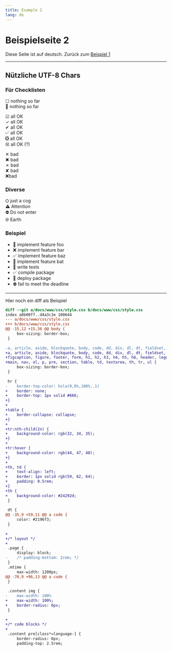 ```yaml
---
title: Example 2
lang: de
---
```


# Beispielseite 2

Diese Seite ist auf deutsch.
Zurück zum [Beispiel 1](example-1.html)

---

## Nützliche UTF-8 Chars

### Für Checklisten

☐ nothing so far  
🔳 nothing so far  

☑ all OK  
✓ all OK  
✔ all OK  
✅ all OK  
❎ all OK  
☒ all OK (?)  

✕ bad  
✖ bad  
✗ bad  
✘ bad  
❌bad  

### Diverse

⛭ just a cog  
⚠ Attention  
⛔ Do not enter  
🌐 Earth

### Beispiel

- 🔳 implement feature foo
- ❌ implement feature bar
- ✅ implement feature baz
- 🔳 implement feature bat
- 🔳 write tests
- ✅ compile package
- 🔳 deploy package
- ⛔ fail to meet the deadline

---

Hier noch ein diff als Beispiel

```diff
diff --git a/docs/www/css/style.css b/docs/www/css/style.css
index a0b00ff..d4a3c3e 100644
--- a/docs/www/css/style.css
+++ b/docs/www/css/style.css
@@ -15,12 +15,36 @@ body {
     box-sizing: border-box;
 }
 
-a, article, aside, blockquote, body, code, dd, div, dl, dt, fieldset, figcaption, figure, footer, form, h1, h2, h3, h4, h5, h6, header, legend, li, main, nav, ol, p, pre, section, table, td, textarea, th, tr, ul {
+a, article, aside, blockquote, body, code, dd, div, dl, dt, fieldset,
+figcaption, figure, footer, form, h1, h2, h3, h4, h5, h6, header, legend, li,
+main, nav, ol, p, pre, section, table, td, textarea, th, tr, ul {
     box-sizing: border-box;
 }
 
 hr {
-    border-top-color: hsla(0,0%,100%,.1)
+    border: none;
+    border-top: 1px solid #666;
+}
+
+table {
+    border-collapse: collapse;
+}
+
+tr:nth-child(2n) {
+    background-color: rgb(32, 34, 35);
+}
+
+tr:hover {
+    background-color: rgb(44, 47, 48);
+}
+
+th, td {
+    text-align: left;
+    border: 1px solid rgb(59, 62, 64);
+    padding: 0.5rem;
+}
+th {
+    background-color: #24292d;
 }
 
 dt {
@@ -35,9 +59,11 @@ a code {
     color: #2196f3;
 }
 
+
+/* layout */
+
 .page {
     display: block;
-    /* padding-bottom: 2rem; */
 }
 .mtime {
     max-width: 1200px;
@@ -70,9 +96,13 @@ a code {
 }
 
 .content img {
-    max-width: 100%
+    max-width: 100%;
+    border-radius: 6px;
 }
 
+
+/* code blocks */
+
 .content pre[class*=language-] {
     border-radius: 6px;
     padding-top: 2.5rem;
```
